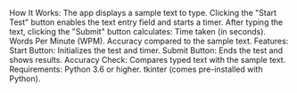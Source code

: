 How It Works:
The app displays a sample text to type.
Clicking the "Start Test" button enables the text entry field and starts a timer.
After typing the text, clicking the "Submit" button calculates:
Time taken (in seconds).
Words Per Minute (WPM).
Accuracy compared to the sample text.
Features:
Start Button: Initializes the test and timer.
Submit Button: Ends the test and shows results.
Accuracy Check: Compares typed text with the sample text.
Requirements:
Python 3.6 or higher.
tkinter (comes pre-installed with Python).
